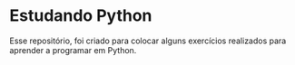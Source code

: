 # Estudando Python
Esse repositório, foi criado para colocar alguns exercícios realizados para aprender a programar em Python.


